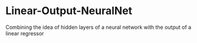 # Linear-Output-NeuralNet
Combining the idea of hidden layers of a neural network with the output of a linear regressor
